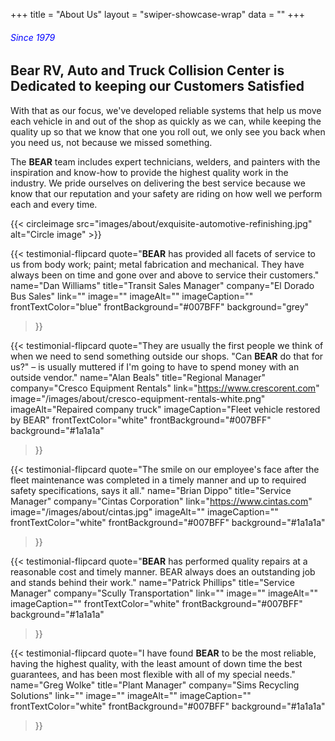 +++
title = "About Us"
layout = "swiper-showcase-wrap"
data = ""
+++

<!-- /Users/2021sam/apps/BEAR/hugo/05_05_wp_conv/bear/content/about-us/index.md -->

###### <span style="color: blue;">Since 1979</span>

## Bear RV, Auto and Truck Collision Center is Dedicated to keeping our Customers Satisfied

With that as our focus, we've developed reliable systems that help us move
each vehicle in and out of the shop as quickly as we can, while keeping the
quality up so that we know that one you roll out, we only see you back when
you need us, not because we missed something.

  
The **BEAR** team includes expert technicians, welders, and painters with the
inspiration and know-how to provide the highest quality work in the industry.
We pride ourselves on delivering the best service because we know that our
reputation and your safety are riding on how well we perform each and every
time.

{{< circleimage src="images/about/exquisite-automotive-refinishing.jpg" alt="Circle image" >}}

{{< testimonial-flipcard
  quote="**BEAR** has provided all facets of service to us from body work; paint; metal fabrication and mechanical. They have always been on time and gone over and above to service their customers."
  name="Dan Williams"
  title="Transit Sales Manager"
  company="El Dorado Bus Sales"
  link=""
  image=""
  imageAlt=""
  imageCaption=""
  frontTextColor="blue"
  frontBackground="#007BFF"
  background="grey"
>}}

{{< testimonial-flipcard
  quote="They are usually the first people we think of when we need to send something outside our shops. &quot;Can **BEAR** do that for us?&quot; – is usually muttered if I'm going to have to spend money with an outside vendor."
  name="Alan Beals"
  title="Regional Manager"
  company="Cresco Equipment Rentals"
  link="https://www.crescorent.com"
  image="/images/about/cresco-equipment-rentals-white.png"
  imageAlt="Repaired company truck"
  imageCaption="Fleet vehicle restored by BEAR"
  frontTextColor="white"
  frontBackground="#007BFF"
  background="#1a1a1a"
>}}

{{< testimonial-flipcard
  quote="The smile on our employee's face after the fleet maintenance was completed in a timely manner and up to required safety specifications, says it all."
  name="Brian Dippo"
  title="Service Manager"
  company="Cintas Corporation"
  link="https://www.cintas.com"
  image="/images/about/cintas.jpg"
  imageAlt=""
  imageCaption=""
  frontTextColor="white"
  frontBackground="#007BFF"
  background="#1a1a1a"
>}}

{{< testimonial-flipcard
  quote="**BEAR** has performed quality repairs at a reasonable cost and timely manner. BEAR always does an outstanding job and stands behind their work."
  name="Patrick Phillips"
  title="Service Manager"
  company="Scully Transportation"
  link=""
  image=""
  imageAlt=""
  imageCaption=""
  frontTextColor="white"
  frontBackground="#007BFF"
  background="#1a1a1a"
>}}

{{< testimonial-flipcard
  quote="I have found **BEAR** to be the most reliable, having the highest quality, with the least amount of down time the best guarantees, and has been most flexible with all of my special needs."
  name="Greg Wolke"
  title="Plant Manager"
  company="Sims Recycling Solutions"
  link=""
  image=""
  imageAlt=""
  imageCaption=""
  frontTextColor="white"
  frontBackground="#007BFF"
  background="#1a1a1a"
>}}
